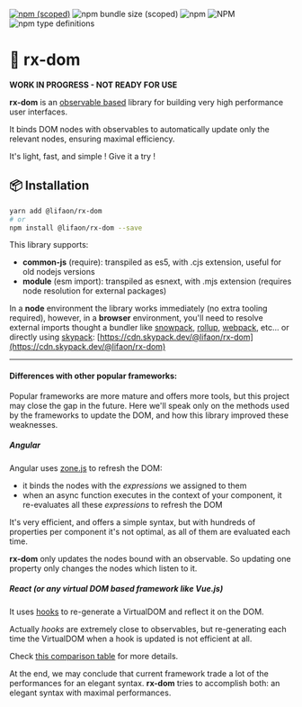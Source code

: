 [![npm (scoped)](https://img.shields.io/npm/v/@lifaon/rx-dom.svg)](https://www.npmjs.com/package/@lifaon/rx-dom)
![npm bundle size (scoped)](https://img.shields.io/bundlephobia/minzip/@lifaon/rx-dom.svg)
![npm](https://img.shields.io/npm/dm/@lifaon/rx-dom.svg)
![NPM](https://img.shields.io/npm/l/@lifaon/rx-dom.svg)
![npm type definitions](https://img.shields.io/npm/types/@lifaon/rx-dom.svg)


# 📑 rx-dom

**WORK IN PROGRESS - NOT READY FOR USE**


[comment]: <> (https://github.com/tusharmath/reactive-dom#virtualdomvsreactivedom)

**rx-dom** is an [observable based](https://github.com/lifaon74/rx-js-light) library for building very high performance user interfaces.

It binds DOM nodes with observables to automatically update only the relevant nodes, ensuring maximal efficiency.

It's light, fast, and simple ! Give it a try !


## 📦 Installation

```bash
yarn add @lifaon/rx-dom
# or
npm install @lifaon/rx-dom --save
```

This library supports:

- **common-js** (require): transpiled as es5, with .cjs extension, useful for old nodejs versions
- **module** (esm import): transpiled as esnext, with .mjs extension (requires node resolution for external packages)

In a **node** environment the library works immediately (no extra tooling required),
however, in a **browser** environment, you'll need to resolve external imports thought a bundler like
[snowpack](https://www.snowpack.dev/),
[rollup](https://rollupjs.org/guide/en/),
[webpack](https://webpack.js.org/),
etc...
or directly using [skypack](https://www.skypack.dev/):
[https://cdn.skypack.dev/@lifaon/rx-dom](https://cdn.skypack.dev/@lifaon/rx-dom)


---

#### Differences with other popular frameworks:

Popular frameworks are more mature and offers more tools, but this project may close the gap in the future.
Here we'll speak only on the methods used by the frameworks to update the DOM, and how this library improved these weaknesses.

##### Angular

Angular uses [zone.js](https://github.com/angular/zone.js/) to refresh the DOM:

- it binds the nodes with the *expressions* we assigned to them
- when an async function executes in the context of your component, it re-evaluates all these *expressions* to refresh the DOM

It's very efficient, and offers a simple syntax, but with hundreds of properties per component it's not optimal, as all of them are evaluated each time.

**rx-dom** only updates the nodes bound with an observable. So updating one property only changes the nodes which listen to it.


##### React (or any virtual DOM based framework like Vue.js)

It uses [hooks](https://reactjs.org/docs/hooks-intro.html) to re-generate a VirtualDOM and reflect it on the DOM.

Actually *hooks* are extremely close to observables, but re-generating each time the VirtualDOM when a hook is updated is not efficient at all.

Check [this comparison table](https://github.com/tusharmath/reactive-dom#virtualdomvsreactivedom) for more details.


At the end, we may conclude that current framework trade a lot of the performances for an elegant syntax.
**rx-dom** tries to accomplish both: an elegant syntax with maximal performances.



